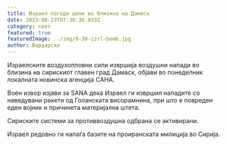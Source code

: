 ```yaml
---
title: Израел погоди цели во близина на Дамаск
date: 2023-08-23T07:30:36.033Z
category: свет
featured: true
featuredImage: ../img/9-30-izrl-bomb.jpg
author: Вардарски
---
```

Израелските воздухопловни сили извршија воздушни напади во близина на сирискиот главен град Дамаск, објави во понеделник локалната новинска агенција САНА.

Воен извор изјави за SANA дека Израел ги извршил нападите со наведувани ракети од Голанската висорамнина, при што е повреден еден војник и причинета материјална штета.

Сириските системи за противвоздушна одбрана се активирани.

Израел редовно ги напаѓа базите на проиранската милиција во Сирија.
